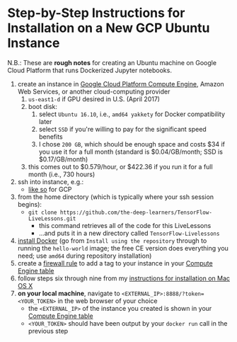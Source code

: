 # Step-by-Step Instructions for Installation on a New GCP Ubuntu Instance

N.B.: These are **rough notes** for creating an Ubuntu machine on Google Cloud Platform that runs Dockerized Jupyter notebooks. 

1. create an instance in [Google Cloud Platform Compute Engine](https://console.cloud.google.com/compute), Amazon Web Services, or another cloud-computing provider 
	1. `us-east1-d` if GPU desired in U.S. (April 2017)
	2. boot disk: 
		1. select `Ubuntu 16.10`, i.e., `amd64 yakkety` for Docker compatibility later
		2. select `SSD` if you're willing to pay for the significant speed benefits
		3. I chose `200 GB`, which should be enough space and costs $34 if you use it for a full month (standard is $0.04/GB/month; SSD is $0.17/GB/month)
	3. this comes out to $0.579/hour, or $422.36 if you run it for a full month (i.e., 730 hours)
2. ssh into instance, e.g.: 
	* [like so](https://cloud.google.com/compute/docs/instances/connecting-to-instance) for GCP
3. from the home directory (which is typically where your ssh session begins): 
	* `git clone https://github.com/the-deep-learners/TensorFlow-LiveLessons.git`
		* this command retrieves all of the code for this LiveLessons
		* ...and puts it in a new directory called `TensorFlow-Livelessons`
4. [install Docker](https://docs.docker.com/engine/installation/linux/ubuntu/) (go from `Install using the repository` through to running the `hello-world` image; the free CE version does everything you need; use `amd64` during repository installation)
5. create a [firewall rule](https://cloud.google.com/compute/docs/networking?hl=en_US&_ga=1.268488185.92442388.1465331838#firewalls) to add a tag to your instance in your [Compute Engine table](https://console.cloud.google.com/compute) 
6. follow steps six through nine from my [instructions for installation on Mac OS X](https://github.com/the-deep-learners/TensorFlow-LiveLessons/blob/master/installation/step_by_step_MacOSX_install.md)
7. **on your local machine**, navigate to `<EXTERNAL_IP>:8888/?token=<YOUR_TOKEN>` in the web browser of your choice 
	* the `<EXTERNAL_IP>` of the instance you created is shown in your [Compute Engine table](https://console.cloud.google.com/compute)
	* `<YOUR_TOKEN>` should have been output by your `docker run` call in the previous step 


